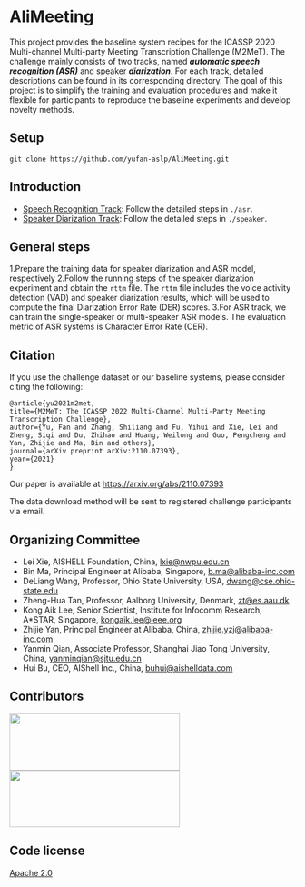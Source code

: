 # AliMeeting


This project provides the baseline system recipes for the ICASSP 2020 Multi-channel Multi-party Meeting Transcription Challenge (M2MeT). The challenge mainly consists of two tracks, named ***automatic speech recognition (ASR)*** and speaker ***diarization***. For each track, detailed descriptions can be found in its corresponding directory. The goal of this project is to simplify the training and evaluation procedures and make it flexible for participants to reproduce the baseline experiments and develop novelty methods.  


## Setup

```shell
git clone https://github.com/yufan-aslp/AliMeeting.git
```

## Introduction

* [Speech Recognition Track](asr): Follow the detailed steps in `./asr`. 
* [Speaker Diarization Track](speaker): Follow the detailed steps in `./speaker`. 

## General steps

1.Prepare the training data for speaker diarization and ASR model, respectively
2.Follow the running steps of the speaker diarization experiment and obtain the `rttm` file. The `rttm` file includes the voice activity detection (VAD) and speaker diarization results, which will be used to compute the final Diarization Error Rate (DER) scores.
3.For ASR track, we can train the single-speaker or multi-speaker ASR models. The evaluation metric of ASR systems is Character Error Rate (CER).




## Citation

If you use the challenge dataset or our baseline systems, please consider citing the following:

    @article{yu2021m2met,
    title={M2MeT: The ICASSP 2022 Multi-Channel Multi-Party Meeting Transcription Challenge},
    author={Yu, Fan and Zhang, Shiliang and Fu, Yihui and Xie, Lei and Zheng, Siqi and Du, Zhihao and Huang, Weilong and Guo, Pengcheng and Yan, Zhijie and Ma, Bin and others},
    journal={arXiv preprint arXiv:2110.07393},
    year={2021}
    }
    
Our paper is available at https://arxiv.org/abs/2110.07393

The data download method will be sent to registered challenge participants via email.

## Organizing Committee 
* Lei Xie, AISHELL Foundation, China, lxie@nwpu.edu.cn
* Bin Ma, Principal Engineer at Alibaba, Singapore, b.ma@alibaba-inc.com
* DeLiang Wang, Professor, Ohio State University, USA, dwang@cse.ohio-state.edu
* Zheng-Hua Tan, Professor, Aalborg University, Denmark, zt@es.aau.dk
* Kong Aik Lee, Senior Scientist, Institute for Infocomm Research, A*STAR, Singapore, kongaik.lee@ieee.org
* Zhijie Yan, Principal Engineer at Alibaba, China, zhijie.yzj@alibaba-inc.com
* Yanmin Qian, Associate Professor, Shanghai Jiao Tong University, China,
yanminqian@sjtu.edu.cn
* Hui Bu, CEO, AIShell Inc., China, buhui@aishelldata.com

## Contributors

[<img width="300" height="100" src="https://github.com/qq379840315/AliMeeting/blob/main/alibaba.png"/>](https://damo.alibaba.com/labs/speech/?lang=zh)[<img width="300" height="100" src="https://github.com/qq379840315/AliMeeting/blob/main/fig_aishell.jpg"/>](http://www.aishelltech.com/sy)


## Code license 

[Apache 2.0](./LICENSE)

